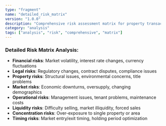 ```yaml
---
type: "fragment"
name: "detailed_risk_matrix"
version: "1.0.0"
description: "Comprehensive risk assessment matrix for property transactions"
category: "analysis"
tags: ["analysis", "risk", "comprehensive", "matrix"]
---
```


### Detailed Risk Matrix Analysis:
- **Financial risks**: Market volatility, interest rate changes, currency fluctuations
- **Legal risks**: Regulatory changes, contract disputes, compliance issues
- **Property risks**: Structural issues, environmental concerns, title problems
- **Market risks**: Economic downturns, oversupply, changing demographics
- **Operational risks**: Management issues, tenant problems, maintenance costs
- **Liquidity risks**: Difficulty selling, market illiquidity, forced sales
- **Concentration risks**: Over-exposure to single property or area
- **Timing risks**: Market entry/exit timing, holding period optimization
